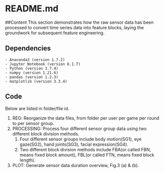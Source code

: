 # README.md
##Content
This section demonstrates how the raw sensor data has been processed to convert time series data into feature blocks, laying the groundwork for subsequent feature engineering. 

## Dependencies
    - Anaconda3 (version 1.7.2) 
    - Jupyter Notebook (version 6.1.7)
    - Python (version 3.7.4)
    - numpy (version 1.21.6)
    - pandas (version 1.2.3)
    - matplotlib (version 3.3.4)



## Code 
Below are listed in folder/file id. 
1. REG: Reorganize the data files, from folder per user per game per round to per sensor group.
2. PROCESSING: Process four different sensor group data using two different block division methods.
    1. Four different sensor groups include body motion(SG1), eye gaze(SG2), hand joints(SG3), facial expression(SG4).
    2. Two different block division methods include FBA(or called FBN, means fixed block amount), FBL(or called FTN, means fixed block length).
3. PLOT: Generate sensor data duration overview, Fig.3 (a) & (b).

